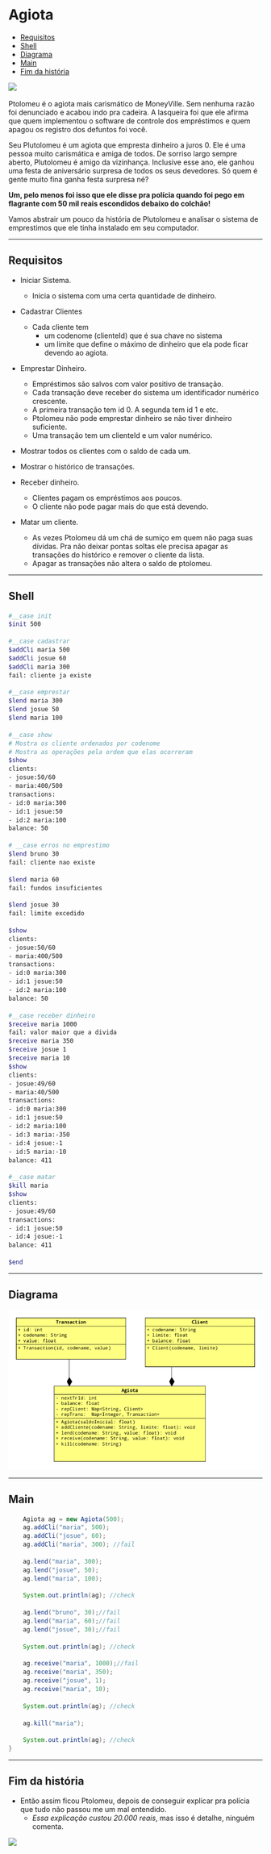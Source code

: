 # Agiota

<!--TOC_BEGIN-->
- [Requisitos](#requisitos)
- [Shell](#shell)
- [Diagrama](#diagrama)
- [Main](#main)
- [Fim da história](#fim-da-história)
<!--TOC_END-->
![](figura.jpg)

Ptolomeu é o agiota mais carismático de MoneyVille. Sem nenhuma razão foi denunciado e acabou indo pra cadeira. A lasqueira foi que ele afirma que quem implementou o software de controle dos empréstimos e quem apagou os registro dos defuntos foi você.



Seu Plutolomeu é um agiota que empresta dinheiro a juros 0. Ele é uma pessoa muito carismática e amiga de todos. De sorriso largo sempre aberto, Plutolomeu é amigo da vizinhança. Inclusive esse ano, ele ganhou uma festa de aniversário surpresa de todos os seus devedores. Só quem é gente muito fina ganha festa surpresa né?

**Um, pelo menos foi isso que ele disse pra polícia quando foi pego em flagrante com 50 mil reais escondidos debaixo do colchão!**

Vamos abstrair um pouco da história de Plutolomeu e analisar o sistema de emprestimos que ele tinha instalado em seu computador.

***
## Requisitos

- Iniciar Sistema.
    - Inicia o sistema com uma certa quantidade de dinheiro.

- Cadastrar Clientes
    - Cada cliente tem
        - um codenome (clienteId) que é sua chave no sistema
        - um limite que define o máximo de dinheiro que ela pode ficar devendo ao agiota.

- Emprestar Dinheiro.
    - Empréstimos são salvos com valor positivo de transação.
    - Cada transação deve receber do sistema um identificador numérico crescente.
    - A primeira transação tem id 0. A segunda tem id 1 e etc.
    - Ptolomeu não pode emprestar dinheiro se não tiver dinheiro suficiente.
    - Uma transação tem um clienteId e um valor numérico.

- Mostrar todos os clientes com o saldo de cada um.

- Mostrar o histórico de transações.

- Receber dinheiro.
    - Clientes pagam os empréstimos aos poucos.
    - O cliente não pode pagar mais do que está devendo.

- Matar um cliente.    
    - As vezes Ptolomeu dá um chá de sumiço em quem não paga suas dívidas. Pra não deixar pontas soltas ele precisa apagar as transações do histórico e remover o cliente da lista. 
    - Apagar as transações não altera o saldo de ptolomeu.


***
## Shell

```bash
#__case init
$init 500

#__case cadastrar
$addCli maria 500
$addCli josue 60
$addCli maria 300
fail: cliente ja existe

#__case emprestar
$lend maria 300
$lend josue 50
$lend maria 100

#__case show
# Mostra os cliente ordenados por codenome
# Mostra as operações pela ordem que elas ocorreram
$show
clients:
- josue:50/60
- maria:400/500
transactions:
- id:0 maria:300
- id:1 josue:50
- id:2 maria:100
balance: 50

# __case erros no emprestimo
$lend bruno 30
fail: cliente nao existe

$lend maria 60
fail: fundos insuficientes

$lend josue 30
fail: limite excedido

$show
clients:
- josue:50/60
- maria:400/500
transactions:
- id:0 maria:300
- id:1 josue:50
- id:2 maria:100
balance: 50

#__case receber dinheiro
$receive maria 1000
fail: valor maior que a divida
$receive maria 350
$receive josue 1
$receive maria 10
$show
clients:
- josue:49/60
- maria:40/500
transactions:
- id:0 maria:300
- id:1 josue:50
- id:2 maria:100
- id:3 maria:-350
- id:4 josue:-1
- id:5 maria:-10
balance: 411

#__case matar
$kill maria
$show
clients:
- josue:49/60
transactions:
- id:1 josue:50
- id:4 josue:-1
balance: 411

$end
```

***
## Diagrama
![](diagrama.png)

***
## Main
```java
    Agiota ag = new Agiota(500);
    ag.addCli("maria", 500);
    ag.addCli("josue", 60);
    ag.addCli("maria", 300); //fail

    ag.lend("maria", 300);
    ag.lend("josue", 50);
    ag.lend("maria", 100);

    System.out.println(ag); //check

    ag.lend("bruno", 30);//fail
    ag.lend("maria", 60);//fail
    ag.lend("josue", 30);//fail

    System.out.println(ag); //check

    ag.receive("maria", 1000);//fail
    ag.receive("maria", 350);
    ag.receive("josue", 1);
    ag.receive("maria", 10);

    System.out.println(ag); //check

    ag.kill("maria");

    System.out.println(ag); //check
}

```

***
## Fim da história

- Então assim ficou Ptolomeu, depois de conseguir explicar pra polícia que tudo não passou me um mal entendido. 
    - *Essa explicação custou 20.000 reais*, mas isso é detalhe, ninguém comenta.

![](ptolomeu.jpg)
